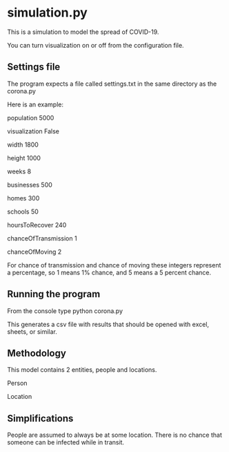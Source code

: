 # simulation.py 
This is a simulation to model the spread of COVID-19.  

You can turn visualization on or off from the configuration file.  

## Settings file
The program expects a file called settings.txt in the same directory as the corona.py

Here is an example:

population 5000

visualization False 

width 1800 

height 1000 

weeks 8

businesses 500

homes 300

schools 50

hoursToRecover 240 

chanceOfTransmission 1 

chanceOfMoving 2 


For chance of transmission and chance of moving these integers represent a percentage, so 1 means 1% chance, and 5 means a 5 percent chance.  

## Running the program

From the console type python corona.py

This generates a csv file with results that should be opened with excel, sheets, or similar.  

## Methodology
This model contains 2 entities, people and locations.  

Person

Location

## Simplifications 
People are assumed to always be at some location.  There is no chance that someone can be infected while in transit.  